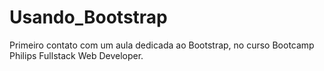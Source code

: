 # Usando_Bootstrap
Primeiro contato com um aula dedicada ao Bootstrap, no curso Bootcamp Philips Fullstack Web Developer. 
